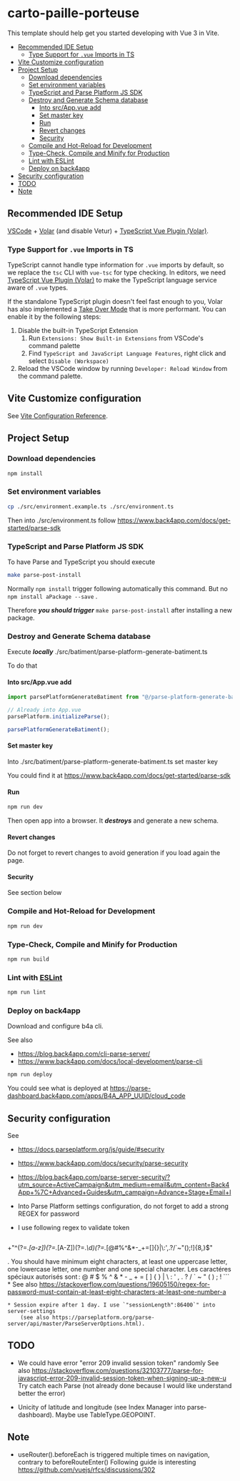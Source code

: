 # carto-paille-porteuse

This template should help get you started developing with Vue 3 in Vite.

<!-- vim-markdown-toc GFM -->

* [Recommended IDE Setup](#recommended-ide-setup)
  * [Type Support for `.vue` Imports in TS](#type-support-for-vue-imports-in-ts)
* [Vite Customize configuration](#vite-customize-configuration)
* [Project Setup](#project-setup)
  * [Download dependencies](#download-dependencies)
  * [Set environment variables](#set-environment-variables)
  * [TypeScript and Parse Platform JS SDK](#typescript-and-parse-platform-js-sdk)
  * [Destroy and Generate Schema database](#destroy-and-generate-schema-database)
    * [Into src/App.vue add](#into-srcappvue-add)
    * [Set master key](#set-master-key)
    * [Run](#run)
    * [Revert changes](#revert-changes)
    * [Security](#security)
  * [Compile and Hot-Reload for Development](#compile-and-hot-reload-for-development)
  * [Type-Check, Compile and Minify for Production](#type-check-compile-and-minify-for-production)
  * [Lint with ESLint](#lint-with-eslint)
  * [Deploy on back4app](#deploy-on-back4app)
* [Security configuration](#security-configuration)
* [TODO](#todo)
* [Note](#note)

<!-- vim-markdown-toc -->

## Recommended IDE Setup

[VSCode](https://code.visualstudio.com/) + [Volar](https://marketplace.visualstudio.com/items?itemName=Vue.volar) (and disable Vetur) + [TypeScript Vue Plugin (Volar)](https://marketplace.visualstudio.com/items?itemName=Vue.vscode-typescript-vue-plugin).

### Type Support for `.vue` Imports in TS

TypeScript cannot handle type information for `.vue` imports by default, so we replace the `tsc` CLI with `vue-tsc` for type checking. In editors, we need [TypeScript Vue Plugin (Volar)](https://marketplace.visualstudio.com/items?itemName=Vue.vscode-typescript-vue-plugin) to make the TypeScript language service aware of `.vue` types.

If the standalone TypeScript plugin doesn't feel fast enough to you, Volar has also implemented a [Take Over Mode](https://github.com/johnsoncodehk/volar/discussions/471#discussioncomment-1361669) that is more performant. You can enable it by the following steps:

1. Disable the built-in TypeScript Extension
    1) Run `Extensions: Show Built-in Extensions` from VSCode's command palette
    2) Find `TypeScript and JavaScript Language Features`, right click and select `Disable (Workspace)`
2. Reload the VSCode window by running `Developer: Reload Window` from the command palette.

## Vite Customize configuration

See [Vite Configuration Reference](https://vitejs.dev/config/).

## Project Setup

### Download dependencies

```sh
npm install
```

### Set environment variables

```sh
cp ./src/environment.example.ts ./src/environment.ts
```

Then into ./src/environment.ts follow https://www.back4app.com/docs/get-started/parse-sdk

### TypeScript and Parse Platform JS SDK

To have Parse and TypeScript you should execute

```sh
make parse-post-install
```

Normally `npm install` trigger following automatically this command. But no `npm install aPackage --save` .

Therefore ***you should trigger*** `make parse-post-install` after installing a new package.

### Destroy and Generate Schema database

Execute ***locally*** ./src/batiment/parse-platform-generate-batiment.ts

To do that

#### Into src/App.vue add

```typescript
import parsePlatformGenerateBatiment from "@/parse-platform-generate-batiment";

// Already into App.vue
parsePlatform.initializeParse();

parsePlatformGenerateBatiment();
```

#### Set master key

Into ./src/batiment/parse-platform-generate-batiment.ts set master key

You could find it at https://www.back4app.com/docs/get-started/parse-sdk

#### Run

```sh
npm run dev
```

Then open app into a browser. It ***destroys*** and generate a new schema.

#### Revert changes

Do not forget to revert changes to avoid generation if you load again the page.

#### Security

See section below

### Compile and Hot-Reload for Development

```sh
npm run dev
```

### Type-Check, Compile and Minify for Production

```sh
npm run build
```

### Lint with [ESLint](https://eslint.org/)

```sh
npm run lint
```

### Deploy on back4app

Download and configure b4a cli.

See also
* https://blog.back4app.com/cli-parse-server/
* https://www.back4app.com/docs/local-development/parse-cli


```sh
npm run deploy
```

You could see what is deployed at https://parse-dashboard.back4app.com/apps/B4A_APP_UUID/cloud_code

## Security configuration

See
* https://docs.parseplatform.org/js/guide/#security
* https://www.back4app.com/docs/security/parse-security
* https://blog.back4app.com/parse-server-security/?utm_source=ActiveCampaign&utm_medium=email&utm_content=Back4App+%7C+Advanced+Guides&utm_campaign=Advance+Stage+Email+I

* Into Parse Platform settings configuration, do not forget to add a strong REGEX for password


* I use following regex to validate token
    ```
+"^(?=.*[a-z])(?=.*[A-Z])(?=.*\d)(?=.*[@#$%^&*\-_+=[\]{}|\\:',.?/`~"();!])[A-Za-z\d@#$%^&*\-_+=[\]{}|\\:',.?/`~"();!]{8,}$"

. You should have minimum eight characters, at least one uppercase letter, one lowercase letter, one number and one special character. Les caractéres spéciaux autorisés sont : @ # $ % ^ & * - _ + = [ ] { } | \\ : \' , . ? / ` ~ " ( ) ; !
    ```
    * See also https://stackoverflow.com/questions/19605150/regex-for-password-must-contain-at-least-eight-characters-at-least-one-number-a

    * Session expire after 1 day. I use `"sessionLength":86400`" into server-settings
        (see also https://parseplatform.org/parse-server/api/master/ParseServerOptions.html).

## TODO

* We could have error "error 209 invalid session token" randomly
  See also https://stackoverflow.com/questions/32103777/parse-for-javascript-error-209-invalid-session-token-when-signing-up-a-new-u
  Try catch each Parse (not already done because I would like understand better the error)

* Unicity of latitude and longitude (see Index Manager into parse-dashboard). Maybe use TableType.GEOPOINT.

## Note

* useRouter().beforeEach is triggered multiple times on navigation, contrary to beforeRouteEnter()
    Following guide is interesting https://github.com/vuejs/rfcs/discussions/302
